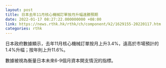 ```yaml
---
layout: post
title: 日本去年11月核心機械訂單按月升幅遠勝預期
date: 2022-01-17 08:27:22.000000000 +08:00
link: https://news.rthk.hk/rthk/ch/component/k2/1629155-20220117.htm
categories: rthk
---
```


日本政府數據顯示，去年11月核心機械訂單按月上升3.4%，遠高於市場預計的1.4%升幅；按年則上升11.6%。

數據被視為衡量日本未來6-9個月資本開支情況的指標。
